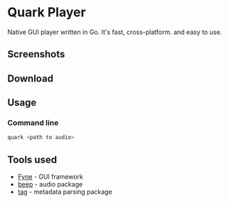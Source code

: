 # Quark Player

Native GUI player written in Go. It's fast, cross-platform. and easy to use.

## Screenshots

## Download

## Usage

### Command line

```sh
quark <path to audio>
```

## Tools used

- [Fyne]() - GUI framework
- [beep]() - audio package
- [tag]() - metadata parsing package
